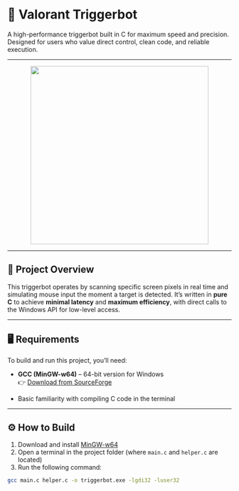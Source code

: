 # 🎯 Valorant Triggerbot

A high-performance triggerbot built in C for maximum speed and precision. Designed for users who value direct control, clean code, and reliable execution.

---

<div align="center">
  <img src="https://media.tenor.com/vPvvrLpzjAUAAAAC/please-i-want-to-to-play-league-downstairs-so-bad.gif" width="400" />
</div>

---

## 📌 Project Overview

This triggerbot operates by scanning specific screen pixels in real time and simulating mouse input the moment a target is detected. It’s written in **pure C** to achieve **minimal latency** and **maximum efficiency**, with direct calls to the Windows API for low-level access.

---

## 🖥️ Requirements

To build and run this project, you’ll need:

- **GCC (MinGW-w64)** – 64-bit version for Windows  
  👉 [Download from SourceForge](https://sourceforge.net/projects/mingw-w64/)

- Basic familiarity with compiling C code in the terminal

---

## ⚙️ How to Build

1. Download and install [MinGW-w64](https://sourceforge.net/projects/mingw-w64/)
2. Open a terminal in the project folder (where `main.c` and `helper.c` are located)
3. Run the following command:

```bash
gcc main.c helper.c -o triggerbot.exe -lgdi32 -luser32
